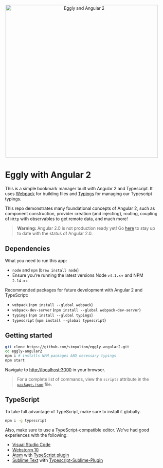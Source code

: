 <p align="center">
  <a href="http://onehungrymind.com" target="_blank">
    <img src="https://cloud.githubusercontent.com/assets/590361/11959243/803ca606-a889-11e5-8143-d328516e8324.jpg" alt="Eggly and Angular 2" width="500"/>
  </a>
</p>

# Eggly with Angular 2
This is a simple bookmark manager built with Angular 2 and Typescript. It uses [Webpack](http://webpack.github.io/) for building files and [Typings](https://github.com/typings/typings) for managing our Typescript typings. 

This repo demonstrates many foundational concepts of Angular 2, such as component construction, provider creation (and injecting), routing, coupling of `Http` with observables to get remote data, and much more!

> **Warning:** Angular 2.0 is not production ready yet! Go <a href="http://splintercode.github.io/is-angular-2-ready/" target="_blank">here</a> to stay up to date with the status of Angular 2.0.

## Dependencies
What you need to run this app:
* `node` and `npm` (`brew install node`)
* Ensure you're running the latest versions Node `v4.1.x`+ and NPM `2.14.x`+

Recommended packages for future development with Angular 2 and TypeScript:
* `webpack` (`npm install --global webpack`)
* `webpack-dev-server` (`npm install --global webpack-dev-server`)
* `typings` (`npm install --global typings`)
* `typescript` (`npm install --global typescript`)

## Getting started
```bash
git clone https://github.com/simpulton/eggly-angular2.git
cd eggly-angular2
npm i # installs NPM packages AND necessary typings
npm start
```
Navigate to <a href="http://localhost:3000" target="_blank">http://localhost:3000</a> in your browser.
> For a complete list of commands, view the `scripts` attribute in the
<a href="https://github.com/simpulton/eggly-angular2/blob/master/package.json" target="_blank">`package.json`</a> file.

## TypeScript
To take full advantage of TypeScript, make sure to install it globally.
``` bash
npm i -g typescript
```
Also, make sure to use a TypeScript-compatible editor. We've had good experiences with the following:
* <a href="https://code.visualstudio.com/" target="_blank">Visual Studio Code</a>
* <a href="https://www.jetbrains.com/webstorm/download/" target="_blank">Webstorm 10</a>
* <a href="https://atom.io/" target="_blank">Atom</a> with <a href="https://atom.io/packages/atom-typescript" target="_blank">TypeScript plugin</a>
* <a href="http://www.sublimetext.com/3" target="_blank">Sublime Text</a> with <a href="https://github.com/Microsoft/Typescript-Sublime-plugin#installation" target="_blank">Typescript-Sublime-Plugin</a>

